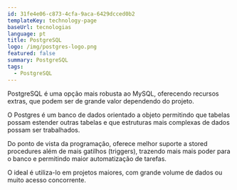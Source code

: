 ```yaml
---
id: 31fe4e06-c873-4cfa-9aca-6429dcced0b2
templateKey: technology-page
baseUrl: tecnologias
language: pt
title: PostgreSQL
logo: /img/postgres-logo.png
featured: false
summary: PostgreSQL
tags:
  - PostgreSQL
---
```

PostgreSQL é uma opção mais robusta ao MySQL, oferecendo recursos extras, que podem ser de grande valor dependendo do projeto.

O Postgres é um banco de dados orientado a objeto permitindo que tabelas possam estender outras tabelas e que estruturas mais complexas de dados possam ser trabalhados.

Do ponto de vista da programação, oferece melhor suporte a stored procedures além de mais gatilhos (triggers), trazendo mais mais poder para o banco e permitindo maior automatização de tarefas.

O ideal é utiliza-lo em projetos maiores, com grande volume de dados ou muito acesso concorrente.
